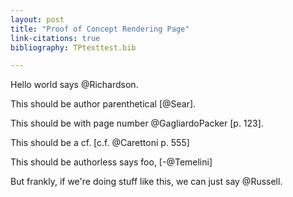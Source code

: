 ```yaml
---
layout: post
title: "Proof of Concept Rendering Page"
link-citations: true
bibliography: TPtexttest.bib

---
```

Hello world says @Richardson.

This should be author parenthetical [@Sear].

This should be with page number @GagliardoPacker [p. 123].

This should be a cf. [c.f. @Carettoni p. 555]

This should be authorless says foo, [-@Temelini]

But frankly, if we're doing stuff like this, we can just say @Russell. 
